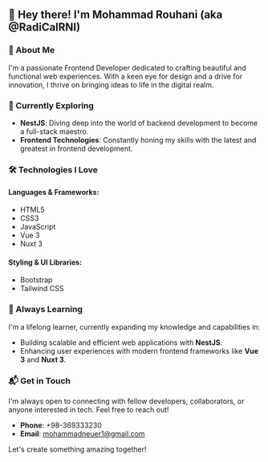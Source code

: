 ## 👋 Hey there! I'm Mohammad Rouhani (aka @RadiCalRNI)

### 🌟 About Me

I'm a passionate Frontend Developer dedicated to crafting beautiful and functional web experiences. With a keen eye for design and a drive for innovation, I thrive on bringing ideas to life in the digital realm.

### 🚀 Currently Exploring

- **NestJS**: Diving deep into the world of backend development to become a full-stack maestro.
- **Frontend Technologies**: Constantly honing my skills with the latest and greatest in frontend development.

### 🛠️ Technologies I Love

#### Languages & Frameworks:
- HTML5
- CSS3
- JavaScript
- Vue 3
- Nuxt 3

#### Styling & UI Libraries:
- Bootstrap
- Tailwind CSS

### 🌱 Always Learning

I'm a lifelong learner, currently expanding my knowledge and capabilities in:

- Building scalable and efficient web applications with **NestJS**.
- Enhancing user experiences with modern frontend frameworks like **Vue 3** and **Nuxt 3**.

### 📬 Get in Touch

I'm always open to connecting with fellow developers, collaborators, or anyone interested in tech. Feel free to reach out!

- **Phone**: +98-369333230
- **Email**: mohammadneuer1@gmail.com

Let's create something amazing together!
